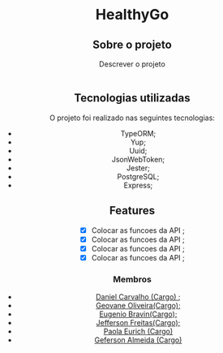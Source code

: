 <!-- PROJECT LOGO -->
<br />
<div align="center">

<h1 align="center">HealthyGo</h1>

  <p align="center">


<!-- ABOUT THE PROJECT -->

## Sobre o projeto

Descrever o projeto
<br/>
<br/>

## Tecnologias utilizadas

O projeto foi realizado nas seguintes tecnologias:

- TypeORM;
- Yup;
- Uuid;
- JsonWebToken;
- Jester;
- PostgreSQL;
- Express;

<!-- ## Usabilidade -->
<!-- Colocar um GIF Aquii -->
<!-- <div align="center">
</div> -->

<!-- ROADMAP -->

## Features

- [x] Colocar as funcoes da API ;
- [x] Colocar as funcoes da API ;
- [x] Colocar as funcoes da API ;
- [x] Colocar as funcoes da API ;
### Membros

- <a href="https://github.com/link">Daniel Carvalho (Cargo) </a>;
- <a href="https://github.com/link">Geovane Oliveira(Cargo);<a>
- <a href="https://github.com/Bravineugenio">Eugenio Bravin(Cargo);<a>
- <a href="https://github.com/link">Jefferson Freitas(Cargo);<a>
- <a href="https://github.com/lolaeurich">Paola Eurich (Cargo)<a>
- <a href="https://github.com/link">Geferson Almeida (Cargo)<a>
